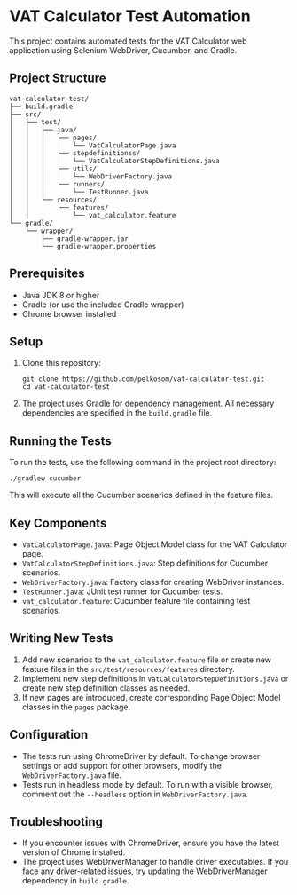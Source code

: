 # VAT Calculator Test Automation

This project contains automated tests for the VAT Calculator web application using Selenium WebDriver, Cucumber, and Gradle.

## Project Structure

```
vat-calculator-test/
├── build.gradle
├── src/
│   ├── test/
│   │   ├── java/
│   │   │   ├── pages/
│   │   │   │   └── VatCalculatorPage.java
│   │   │   ├── stepdefinitionss/
│   │   │   │   └── VatCalculatorStepDefinitions.java
│   │   │   ├── utils/
│   │   │   │   └── WebDriverFactory.java
│   │   │   └── runners/
│   │   │       └── TestRunner.java
│   │   └── resources/
│   │       └── features/
│   │           └── vat_calculator.feature
└── gradle/
    └── wrapper/
        ├── gradle-wrapper.jar
        └── gradle-wrapper.properties
```

## Prerequisites

- Java JDK 8 or higher
- Gradle (or use the included Gradle wrapper)
- Chrome browser installed

## Setup

1. Clone this repository:
   ```
   git clone https://github.com/pelkosom/vat-calculator-test.git
   cd vat-calculator-test
   ```

2. The project uses Gradle for dependency management. All necessary dependencies are specified in the `build.gradle` file.

## Running the Tests

To run the tests, use the following command in the project root directory:

```
./gradlew cucumber
```

This will execute all the Cucumber scenarios defined in the feature files.

## Key Components

- `VatCalculatorPage.java`: Page Object Model class for the VAT Calculator page.
- `VatCalculatorStepDefinitions.java`: Step definitions for Cucumber scenarios.
- `WebDriverFactory.java`: Factory class for creating WebDriver instances.
- `TestRunner.java`: JUnit test runner for Cucumber tests.
- `vat_calculator.feature`: Cucumber feature file containing test scenarios.

## Writing New Tests

1. Add new scenarios to the `vat_calculator.feature` file or create new feature files in the `src/test/resources/features` directory.
2. Implement new step definitions in `VatCalculatorStepDefinitions.java` or create new step definition classes as needed.
3. If new pages are introduced, create corresponding Page Object Model classes in the `pages` package.

## Configuration

- The tests run using ChromeDriver by default. To change browser settings or add support for other browsers, modify the `WebDriverFactory.java` file.
- Tests run in headless mode by default. To run with a visible browser, comment out the `--headless` option in `WebDriverFactory.java`.

## Troubleshooting

- If you encounter issues with ChromeDriver, ensure you have the latest version of Chrome installed.
- The project uses WebDriverManager to handle driver executables. If you face any driver-related issues, try updating the WebDriverManager dependency in `build.gradle`.